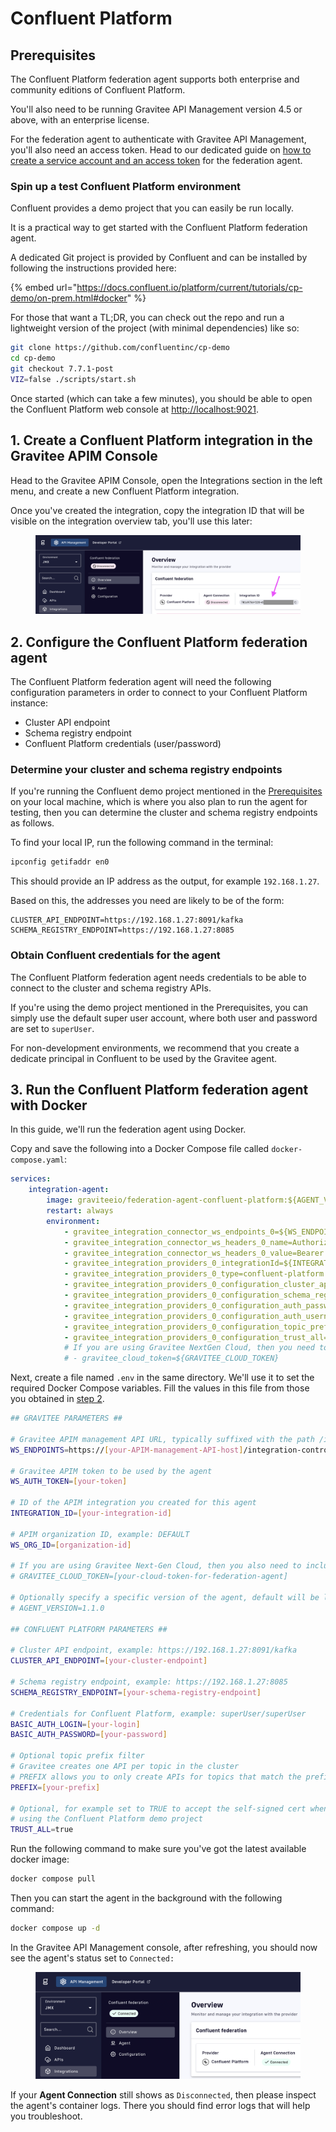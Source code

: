 # Confluent Platform

## Prerequisites

The Confluent Platform federation agent supports both enterprise and community editions of Confluent Platform.&#x20;

You'll also need to be running Gravitee API Management version 4.5 or above, with an enterprise license.&#x20;

For the federation agent to authenticate with Gravitee API Management, you'll also need an access token. Head to our dedicated guide on [how to create a service account and an access token](../federation-agent-service-account.md) for the federation agent.

### Spin up a test Confluent Platform environment

Confluent provides a demo project that you can easily be run locally.

It is a practical way to get started with the Confluent Platform federation agent.

A dedicated Git project is provided by Confluent and can be installed by following the instructions provided here:

{% embed url="https://docs.confluent.io/platform/current/tutorials/cp-demo/on-prem.html#docker" %}

For those that want a TL;DR, you can check out the repo and run a lightweight version of the project (with minimal dependencies) like so:

```bash
git clone https://github.com/confluentinc/cp-demo
cd cp-demo
git checkout 7.7.1-post
VIZ=false ./scripts/start.sh
```

Once started (which can take a few minutes), you should be able to open the Confluent Platform web console at [http://localhost:9021](http://localhost:9021).

## 1. Create a Confluent Platform integration in the Gravitee APIM Console

Head to the Gravitee APIM Console, open the Integrations section in the left menu, and create a new Confluent Platform integration.&#x20;

Once you've created the integration, copy the integration ID that will be visible on the integration overview tab, you'll use this later:

<figure><img src="../../../.gitbook/assets/image (74).png" alt=""><figcaption></figcaption></figure>

## 2. Configure the Confluent Platform federation agent

The Confluent Platform federation agent will need the following configuration parameters in order to connect to your Confluent Platform instance:

* Cluster API endpoint
* Schema registry endpoint
* Confluent Platform credentials (user/password)

### Determine your cluster and schema registry endpoints

If you're running the Confluent demo project mentioned in the [Prerequisites](confluent-platform.md#prerequisites) on your local machine, which is where you also plan to run the agent for testing, then you can determine the cluster and schema registry endpoints as follows.

To find your local IP, run the following command in the terminal:

```bash
ipconfig getifaddr en0
```

This should provide an IP address as the output, for example `192.168.1.27`.

Based on this, the addresses you need are likely to be of the form:

```properties
CLUSTER_API_ENDPOINT=https://192.168.1.27:8091/kafka
SCHEMA_REGISTRY_ENDPOINT=https://192.168.1.27:8085
```

### Obtain Confluent credentials for the agent

The Confluent Platform federation agent needs credentials to be able to connect to the cluster and schema registry APIs.&#x20;

If you're using the demo project mentioned in the Prerequisites, you can simply use the default super user account, where both user and password are set to `superUser`.

For non-development environments, we recommend that you create a dedicate principal in Confluent to be used by the Gravitee agent.

## 3. Run the Confluent Platform federation agent with Docker

In this guide, we'll run the federation agent using Docker.

Copy and save the following into a Docker Compose file called `docker-compose.yaml`:

```yaml
services:
    integration-agent:
        image: graviteeio/federation-agent-confluent-platform:${AGENT_VERSION:-latest}
        restart: always
        environment:
            - gravitee_integration_connector_ws_endpoints_0=${WS_ENDPOINTS}
            - gravitee_integration_connector_ws_headers_0_name=Authorization
            - gravitee_integration_connector_ws_headers_0_value=Bearer ${WS_AUTH_TOKEN}
            - gravitee_integration_providers_0_integrationId=${INTEGRATION_ID}
            - gravitee_integration_providers_0_type=confluent-platform
            - gravitee_integration_providers_0_configuration_cluster_api_endpoint=${CLUSTER_API_ENDPOINT}
            - gravitee_integration_providers_0_configuration_schema_registry_endpoint=${SCHEMA_REGISTRY_ENDPOINT}
            - gravitee_integration_providers_0_configuration_auth_password=${BASIC_AUTH_LOGIN:-}
            - gravitee_integration_providers_0_configuration_auth_username=${BASIC_AUTH_PASSWORD:-}
            - gravitee_integration_providers_0_configuration_topic_prefix=${PREFIX:-}
            - gravitee_integration_providers_0_configuration_trust_all=${TRUST_ALL:-}
            # If you are using Gravitee NextGen Cloud, then you need to also include a Cloud Token for Federation Agent
            # - gravitee_cloud_token=${GRAVITEE_CLOUD_TOKEN}
```

Next, create a file named `.env` in the same directory. We'll use it to set the required Docker Compose variables. Fill the values in this file from those you obtained in [step 2](confluent-platform.md#id-2.-configure-the-confluent-platform-federation-agent).

```bash
## GRAVITEE PARAMETERS ##

# Gravitee APIM management API URL, typically suffixed with the path /integration-controller
WS_ENDPOINTS=https://[your-APIM-management-API-host]/integration-controller

# Gravitee APIM token to be used by the agent
WS_AUTH_TOKEN=[your-token]

# ID of the APIM integration you created for this agent
INTEGRATION_ID=[your-integration-id]

# APIM organization ID, example: DEFAULT
WS_ORG_ID=[organization-id]

# If you are using Gravitee Next-Gen Cloud, then you also need to include a Cloud Token for Federation Agent (https://documentation.gravitee.io/apim/hybrid-installation-and-configuration-guides/next-gen-cloud#cloud-token)
# GRAVITEE_CLOUD_TOKEN=[your-cloud-token-for-federation-agent]

# Optionally specify a specific version of the agent, default will be latest
# AGENT_VERSION=1.1.0

## CONFLUENT PLATFORM PARAMETERS ##

# Cluster API endpoint, example: https://192.168.1.27:8091/kafka
CLUSTER_API_ENDPOINT=[your-cluster-endpoint]

# Schema registry endpoint, example: https://192.168.1.27:8085
SCHEMA_REGISTRY_ENDPOINT=[your-schema-registry-endpoint]

# Credentials for Confluent Platform, example: superUser/superUser
BASIC_AUTH_LOGIN=[your-login]
BASIC_AUTH_PASSWORD=[your-password]

# Optional topic prefix filter
# Gravitee creates one API per topic in the cluster
# PREFIX allows you to only create APIs for topics that match the prefix
PREFIX=[your-prefix]

# Optional, for example set to TRUE to accept the self-signed cert when 
# using the Confluent Platform demo project
TRUST_ALL=true
```

Run the following command to make sure you've got the latest available docker image:

```bash
docker compose pull
```

Then you can start the agent in the background with the following command:

```bash
docker compose up -d
```

In the Gravitee API Management console, after refreshing, you should now see the agent's status set to `Connected:`

<figure><img src="../../../.gitbook/assets/image (75).png" alt=""><figcaption></figcaption></figure>

If your **Agent Connection** still shows as `Disconnected`, then please inspect the agent's container logs. There you should find error logs that will help you troubleshoot.
